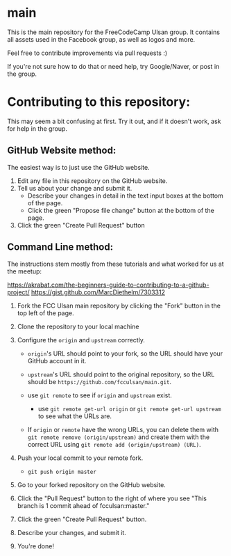 # main

This is the main repository for the FreeCodeCamp Ulsan group. It contains all assets used in the Facebook group, as well as logos and more.

Feel free to contribute improvements via pull requests :)

If you're not sure how to do that or need help, try Google/Naver, or post in the group.

# Contributing to this repository:

This may seem a bit confusing at first. Try it out, and if it doesn't work, ask for help in the group.

## GitHub Website method:

The easiest way is to just use the GitHub website.

1. Edit any file in this repository on the GitHub website.
2. Tell us about your change and submit it.
   - Describe your changes in detail in the text input boxes at the bottom of the page.
   - Click the green "Propose file change" button at the bottom of the page.
3. Click the green "Create Pull Request" button

## Command Line method:

The instructions stem mostly from these tutorials and what worked for us at the meetup:

https://akrabat.com/the-beginners-guide-to-contributing-to-a-github-project/
https://gist.github.com/MarcDiethelm/7303312

1. Fork the FCC Ulsan main repository by clicking the "Fork" button in the top left of the page.
2. Clone the repository to your local machine
3. Configure the `origin` and `upstream` correctly.

   - `origin`'s URL should point to your fork, so the URL should have your GitHub account in it.
   - `upstream`'s URL should point to the original repository, so the URL should be `https://github.com/fcculsan/main.git`.
   - use `git remote` to see if `origin` and `upstream` exist.

     - use `git remote get-url origin` or `git remote get-url upstream` to see what the URLs are.

   - If `origin` or `remote` have the wrong URLs, you can delete them with `git remote remove (origin/upstream)` and create them with the correct URL using `git remote add (origin/upstream) (URL)`.
4. Push your local commit to your remote fork.
    - `git push origin master`
5. Go to your forked repository on the GitHub website.
6. Click the "Pull Request" button to the right of where you see "This branch is 1 commit ahead of fcculsan:master." 
7. Click the green "Create Pull Request" button.
8. Describe your changes, and submit it.
9. You're done!
